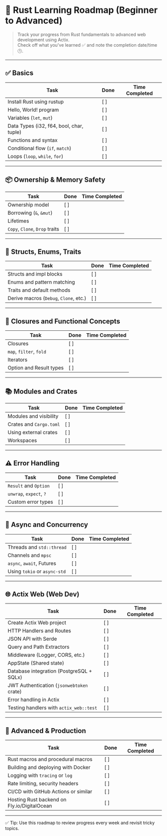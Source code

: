 # 🦀 Rust Learning Roadmap (Beginner to Advanced)

> Track your progress from Rust fundamentals to advanced web development using Actix.  
> Check off what you've learned ✅ and note the completion date/time 🕒.

---

## ✅ Basics

| Task                                      | Done | Time Completed |
|-------------------------------------------|------|----------------|
| Install Rust using rustup                | [ ]  |                |
| Hello, World! program                    | [ ]  |                |
| Variables (`let`, `mut`)                 | [ ]  |                |
| Data Types (i32, f64, bool, char, tuple) | [ ]  |                |
| Functions and syntax                     | [ ]  |                |
| Conditional flow (`if`, `match`)         | [ ]  |                |
| Loops (`loop`, `while`, `for`)           | [ ]  |                |

---

## 📦 Ownership & Memory Safety

| Task                                   | Done | Time Completed |
|----------------------------------------|------|----------------|
| Ownership model                        | [ ]  |                |
| Borrowing (`&`, `&mut`)                | [ ]  |                |
| Lifetimes                              | [ ]  |                |
| `Copy`, `Clone`, `Drop` traits         | [ ]  |                |

---

## 🧱 Structs, Enums, Traits

| Task                                   | Done | Time Completed |
|----------------------------------------|------|----------------|
| Structs and impl blocks                | [ ]  |                |
| Enums and pattern matching             | [ ]  |                |
| Traits and default methods             | [ ]  |                |
| Derive macros (`Debug`, `Clone`, etc.) | [ ]  |                |

---

## 🧠 Closures and Functional Concepts

| Task                         | Done | Time Completed |
|------------------------------|------|----------------|
| Closures                     | [ ]  |                |
| `map`, `filter`, `fold`      | [ ]  |                |
| Iterators                    | [ ]  |                |
| Option and Result types      | [ ]  |                |

---

## 📚 Modules and Crates

| Task                         | Done | Time Completed |
|------------------------------|------|----------------|
| Modules and visibility       | [ ]  |                |
| Crates and `Cargo.toml`      | [ ]  |                |
| Using external crates        | [ ]  |                |
| Workspaces                   | [ ]  |                |

---

## ⚠️ Error Handling

| Task                         | Done | Time Completed |
|------------------------------|------|----------------|
| `Result` and `Option`        | [ ]  |                |
| `unwrap`, `expect`, `?`      | [ ]  |                |
| Custom error types           | [ ]  |                |

---

## 🧵 Async and Concurrency

| Task                         | Done | Time Completed |
|------------------------------|------|----------------|
| Threads and `std::thread`    | [ ]  |                |
| Channels and `mpsc`          | [ ]  |                |
| `async`, `await`, Futures    | [ ]  |                |
| Using `tokio` or `async-std` | [ ]  |                |

---

## 🌐 Actix Web (Web Dev)

| Task                                         | Done | Time Completed |
|----------------------------------------------|------|----------------|
| Create Actix Web project                     | [ ]  |                |
| HTTP Handlers and Routes                     | [ ]  |                |
| JSON API with Serde                          | [ ]  |                |
| Query and Path Extractors                    | [ ]  |                |
| Middleware (Logger, CORS, etc.)              | [ ]  |                |
| AppState (Shared state)                      | [ ]  |                |
| Database integration (PostgreSQL + SQLx)     | [ ]  |                |
| JWT Authentication (`jsonwebtoken` crate)    | [ ]  |                |
| Error handling in Actix                      | [ ]  |                |
| Testing handlers with `actix_web::test`      | [ ]  |                |

---

## 🚀 Advanced & Production

| Task                                       | Done | Time Completed |
|--------------------------------------------|------|----------------|
| Rust macros and procedural macros          | [ ]  |                |
| Building and deploying with Docker         | [ ]  |                |
| Logging with `tracing` or `log`            | [ ]  |                |
| Rate limiting, security headers            | [ ]  |                |
| CI/CD with GitHub Actions or similar       | [ ]  |                |
| Hosting Rust backend on Fly.io/DigitalOcean| [ ]  |                |

---

✅ Tip: Use this roadmap to review progress every week and revisit tricky topics.
